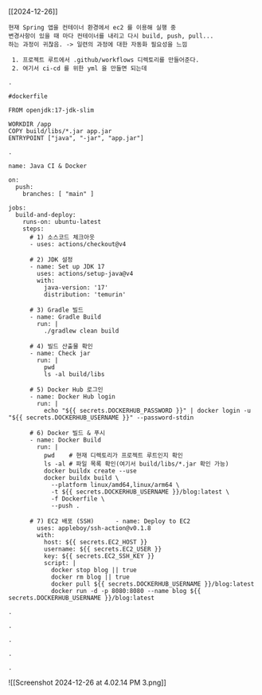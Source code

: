 
[[2024-12-26]]
	
	현재 Spring 앱을 컨테이너 환경에서 ec2 를 이용해 실행 중
	변경사항이 있을 때 마다 컨테이너를 내리고 다시 build, push, pull...
	하는 과정이 귀찮음. -> 일련의 과정에 대한 자동화 필요성을 느낌
	 
	 1. 프로젝트 루트에서 .github/workflows 디렉토리를 만들어준다. 
	 2. 여기서 ci-cd 를 위한 yml 을 만들면 되는데
	 
	.
```
#dockerfile

FROM openjdk:17-jdk-slim  
  
WORKDIR /app  
COPY build/libs/*.jar app.jar  
ENTRYPOINT ["java", "-jar", "app.jar"]
```
	
	.
	
```
name: Java CI & Docker  
  
on:  
  push:  
    branches: [ "main" ]  
  
jobs:  
  build-and-deploy:  
    runs-on: ubuntu-latest  
    steps:  
      # 1) 소스코드 체크아웃  
      - uses: actions/checkout@v4  
  
      # 2) JDK 설정  
      - name: Set up JDK 17  
        uses: actions/setup-java@v4  
        with:  
          java-version: '17'  
          distribution: 'temurin'  
  
      # 3) Gradle 빌드  
      - name: Gradle Build  
        run: |  
          ./gradlew clean build  
  
      # 4) 빌드 산출물 확인  
      - name: Check jar  
        run: |  
          pwd  
          ls -al build/libs  
  
      # 5) Docker Hub 로그인  
      - name: Docker Hub login  
        run: |  
          echo "${{ secrets.DOCKERHUB_PASSWORD }}" | docker login -u "${{ secrets.DOCKERHUB_USERNAME }}" --password-stdin  
  
      # 6) Docker 빌드 & 푸시  
      - name: Docker Build  
        run: |  
          pwd    # 현재 디렉토리가 프로젝트 루트인지 확인  
          ls -al # 파일 목록 확인(여기서 build/libs/*.jar 확인 가능)  
          docker buildx create --use  
          docker buildx build \  
            --platform linux/amd64,linux/arm64 \  
            -t ${{ secrets.DOCKERHUB_USERNAME }}/blog:latest \  
            -f Dockerfile \  
            --push .  
  
      # 7) EC2 배포 (SSH)      - name: Deploy to EC2  
        uses: appleboy/ssh-action@v0.1.8  
        with:  
          host: ${{ secrets.EC2_HOST }}  
          username: ${{ secrets.EC2_USER }}  
          key: ${{ secrets.EC2_SSH_KEY }}  
          script: |  
            docker stop blog || true  
            docker rm blog || true  
            docker pull ${{ secrets.DOCKERHUB_USERNAME }}/blog:latest  
            docker run -d -p 8080:8080 --name blog ${{ secrets.DOCKERHUB_USERNAME }}/blog:latest
```
	
	.
	
	.
	
	.
	
	.
	
	.
	
 
![[Screenshot 2024-12-26 at 4.02.14 PM 3.png]]